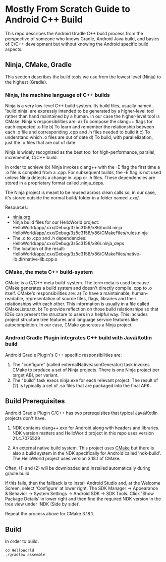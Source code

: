 # Mostly From Scratch Guide to Android C++ Build
This repo describes the Android Gradle C++ build process from the perspective of 
someone who knows Gradle, Android Java build, and basics of C/C++ development but without
knowing the Android specific build aspects.

## Ninja, CMake, Gradle
This section describes the build tools we use from the lowest level (Ninja) to the 
highest (Gradle). 

### Ninja, the machine language of C++ builds
Ninja is a very low-level C++ build system. Its build files, usually named 'build.ninja' 
are expressly intended to be generated by a higher-level tool rather than hand maintained
by a human. In our case the higher-level tool is CMake. Ninja's responsibilities are:
a) To compose the clang++ flags for each expected .o file
b) To learn and remember the relationship between each .o file and corresponding .cpp
and .h files needed to build it
c) To understand which .o files are out of date
d) To build, with parallelization, just the .o files that are out of date

Ninja is widely recognized as the best tool for high-performance, parallel, incremental,
C/C++ build.

In order to achieve (b) Ninja invokes clang++ with the -E flag the first time a .o file 
is compiled from a .cpp. For subsequent builds, the -E flag is not used unless Ninja detects
a change in .cpp or .h files. These dependencies are stored in a proprietary format
called .ninja_deps.

The Ninja project is meant to be reused across clean calls so, in our case, it's stored
outside the normal build/ folder in a folder named .cxx/.

Resources:
- [ninja.org](https://ninja-build.org/)
- Ninja build files for our HelloWorld project:
  HelloWorld/app/.cxx/Debug/3z5c3158/x86/build.ninja
  HelloWorld/app/.cxx/Debug/3z5c3158/x86/CMakeFiles/rules.ninja
- The .o to .cpp and .h dependencies:
  HelloWorld/app/.cxx/Debug/3z5c3158/x86/.ninja_deps
- The location of the result:
  HelloWorld/app/.cxx/Debug/3z5c3158/x86/CMakeFiles/native-lib.dir/native-lib.cpp.o




### CMake, the meta C++ build-system
CMake is a C/C++ meta build-system. The term meta is used because CMake generates a build
system and doesn't directly compile .cpp to .o itself.
CMake's responsibilities are:
a) To have a maintainable, human-readable, representation of source files, flags, libraries 
   and their relationships with each other. This information is usually in a file called
   CMakeLists.txt.
b) To provide reflection on those build relationships so that IDEs can present the structure
   to users in a helpful way. This includes project structure tree features and language 
   service features like autocompletion.
In our case, CMake generates a Ninja project.

### Android Gradle Plugin integrates C++ build with Java\Kotlin build
Android Gradle Plugin's C++ specific responsibilities are:
1) The "configure" (called externalNativeJsonGenerator) task invokes CMake to produce a set 
   of Ninja projects. There is one Ninja project per target ABI, per variant.
2) The "build" task execs ninja.exe for each relevant project.
The result of (2) is typically a set of .so files that are packaged into the final APK.

## Build Prerequisites
Android Gradle Plugin C/C++ has two prerequisites that typical Java\Kotlin
projects don't have.

1) NDK contains clang++.exe for Android along with headers and libraries.
   NDK version matters and HelloWorld project in this repo uses version 21.4.7075529

2) An external native build system. This project uses [CMake](cmake.org) but there
   is also a build system in the NDK specifically for Android called 'ndk-build'.
   The HelloWorld project uses version 3.18.1 of CMake.

Often, (1) and (2) will be downloaded and installed automatically during gradle build.

If this fails, then the fallback is to install Android Studio and, at the Welcome Screen,
select 'Configure' at lower right. The SDK Manager -> Appearance & Behavior -> System
Settings -> Android SDK -> SDK Tools. Click 'Show Package Details' in lower right and 
then find the required NDK version in the tree view under 'NDK (Side by side)'.

Repeat the process above for CMake 3.18.1.

## Build
In order to build:
```
cd HelloWorld
./gradlew assemble
```
